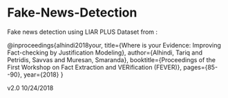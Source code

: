 # Fake-News-Detection
Fake news detection using LIAR PLUS Dataset from :

@inproceedings{alhindi2018your,
title={Where is your Evidence: Improving Fact-checking by Justification Modeling},
author={Alhindi, Tariq and Petridis, Savvas and Muresan, Smaranda},
booktitle={Proceedings of the First Workshop on Fact Extraction and VERification (FEVER)},
pages={85--90},
year={2018}
}

v2.0 10/24/2018

